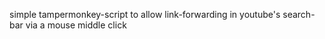 simple tampermonkey-script to allow link-forwarding in youtube's search-bar via a mouse middle click